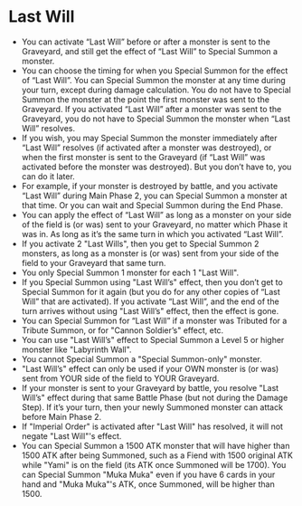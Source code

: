 # Last Will

*   You can activate “Last Will” before or after a monster is sent to the Graveyard, and still get the effect of “Last Will” to Special Summon a monster.
*   You can choose the timing for when you Special Summon for the effect of “Last Will”. You can Special Summon the monster at any time during your turn, except during damage calculation. You do not have to Special Summon the monster at the point the first monster was sent to the Graveyard. If you activated “Last Will” after a monster was sent to the Graveyard, you do not have to Special Summon the monster when “Last Will” resolves.
*   If you wish, you may Special Summon the monster immediately after “Last Will” resolves (if activated after a monster was destroyed), or when the first monster is sent to the Graveyard (if “Last Will” was activated before the monster was destroyed). But you don’t have to, you can do it later.
*   For example, if your monster is destroyed by battle, and you activate “Last Will” during Main Phase 2, you can Special Summon a monster at that time. Or you can wait and Special Summon during the End Phase.
*   You can apply the effect of “Last Will” as long as a monster on your side of the field is (or was) sent to your Graveyard, no matter which Phase it was in. As long as it’s the same turn in which you activated “Last Will”.
*   If you activate 2 "Last Wills", then you get to Special Summon 2 monsters, as long as a monster is (or was) sent from your side of the field to your Graveyard that same turn.
*   You only Special Summon 1 monster for each 1 "Last Will".
*   If you Special Summon using "Last Will’s" effect, then you don’t get to Special Summon for it again (but you do for any other copies of “Last Will” that are activated). If you activate “Last Will”, and the end of the turn arrives without using "Last Will’s" effect, then the effect is gone.
*   You can Special Summon for “Last Will” if a monster was Tributed for a Tribute Summon, or for "Cannon Soldier’s" effect, etc.
*   You can use "Last Will’s" effect to Special Summon a Level 5 or higher monster like "Labyrinth Wall".
*   You cannot Special Summon a "Special Summon-only" monster.
*   "Last Will’s" effect can only be used if your OWN monster is (or was) sent from YOUR side of the field to YOUR Graveyard.
*   If your monster is sent to your Graveyard by battle, you resolve "Last Will’s" effect during that same Battle Phase (but not during the Damage Step). If it’s your turn, then your newly Summoned monster can attack before Main Phase 2.
*   If "Imperial Order" is activated after "Last Will" has resolved, it will not negate "Last Will"'s effect.
*   You can Special Summon a 1500 ATK monster that will have higher than 1500 ATK after being Summoned, such as a Fiend with 1500 original ATK while "Yami" is on the field (its ATK once Summoned will be 1700). You can Special Summon "Muka Muka" even if you have 6 cards in your hand and "Muka Muka"'s ATK, once Summoned, will be higher than 1500.
